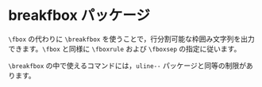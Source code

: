 # breakfbox パッケージ

`\fbox` の代わりに `\breakfbox` を使うことで，行分割可能な枠囲み文字列を出力できます。`\fbox` と同様に `\fboxrule` および `\fboxsep` の指定に従います。

`\breakfbox` の中で使えるコマンドには，`uline--` パッケージと同等の制限があります。